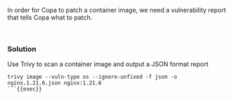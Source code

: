 In order for Copa to patch a container image, we need a vulnerability report that tells Copa what to patch.

<br>

### Solution
Use Trivy to scan a container image and output a JSON format report

```plain
trivy image --vuln-type os --ignore-unfixed -f json -o nginx.1.21.6.json nginx:1.21.6
```{{exec}}